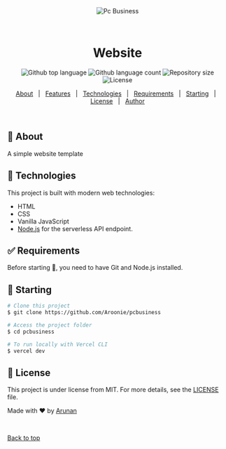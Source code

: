 <div align="center" id="top"> 
  <img src="./.github/app.gif" alt="Pc Business" />

  &#xa0;

  <!-- <a href="https://pc-business.vercel.app/">Demo</a> -->
</div>

<h1 align="center">Website </h1>

<p align="center">
  <img alt="Github top language" src="https://img.shields.io/github/languages/top/Aroonie/pcbusiness?color=56BEB8">

  <img alt="Github language count" src="https://img.shields.io/github/languages/count/Aroonie/pcbusiness?color=56BEB8">

  <img alt="Repository size" src="https://img.shields.io/github/repo-size/Aroonie/pcbusiness?color=56BEB8">

  <img alt="License" src="https://img.shields.io/github/license/Aroonie/pcbusiness?color=56BEB8">

  <!-- <img alt="Github issues" src="https://img.shields.io/github/issues/Aroonie/pcbusiness?color=56BEB8" /> -->

  <!-- <img alt="Github forks" src="https://img.shields.io/github/forks/Aroonie/pcbusiness?color=56BEB8" /> -->

  <!-- <img alt="Github stars" src="https://img.shields.io/github/stars/Aroonie/pcbusiness?color=56BEB8" /> -->
</p>

<!-- Status -->

<!-- <h4 align="center"> 
	🚧  Pc Business 🚀 Under construction...  🚧
</h4> 

<hr> -->

<p align="center">
  <a href="#dart-about">About</a> &#xa0; | &#xa0; 
  <a href="#sparkles-features">Features</a> &#xa0; | &#xa0;
  <a href="#rocket-technologies">Technologies</a> &#xa0; | &#xa0;
  <a href="#white_check_mark-requirements">Requirements</a> &#xa0; | &#xa0;
  <a href="#checkered_flag-starting">Starting</a> &#xa0; | &#xa0;
  <a href="#memo-license">License</a> &#xa0; | &#xa0;
  <a href="https://github.com/Aroonie" target="_blank">Author</a>
</p>

<br>

## :dart: About ##

A simple website template

## :rocket: Technologies ##

This project is built with modern web technologies:

- HTML
- CSS
- Vanilla JavaScript
- [Node.js](https://nodejs.org/en/) for the serverless API endpoint.

## :white_check_mark: Requirements ##

Before starting :checkered_flag:, you need to have Git and Node.js installed.

## :checkered_flag: Starting ##
```bash
# Clone this project
$ git clone https://github.com/Aroonie/pcbusiness

# Access the project folder
$ cd pcbusiness

# To run locally with Vercel CLI
$ vercel dev
```

## :memo: License ##

This project is under license from MIT. For more details, see the [LICENSE](LICENSE.md) file.


Made with :heart: by <a href="https://github.com/Aroonie" target="_blank"> Arunan</a>

&#xa0;

<a href="#top">Back to top</a>
